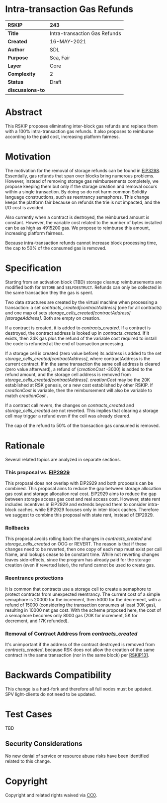 # Intra-transaction Gas Refunds

|RSKIP          |243           |
| :------------ |:-------------|
|**Title**      |Intra-transaction  Gas Refunds|
|**Created**    |16-MAY-2021 |
|**Author**     |SDL |
|**Purpose**    |Sca, Fair |
|**Layer**      |Core |
|**Complexity** |2 |
|**Status**     |Draft |
|**discussions-to**     ||

# **Abstract**

This RSKIP proposes eliminating inter-block gas refunds and replace them with a 100% intra-transaction gas refunds. It also proposes to reimburse according to the paid cost, increasing platform fairness.

# **Motivation**

The motivation for the removal of storage refunds can be found in [EIP3298]([https://eips.ethereum.org/EIPS/eip-3298). Essentially, gas refunds that span over blocks bring numerous problems. However, instead of removing storage gas reimbursements completely, we propose keeping them but only if the storage creation and removal occurs within a single transaction. By doing so do not harm common Solidity language constructions, such as reentrancy semaphores. This change keeps the platform fair because on refunds the trie is not impacted, and the I/O cost is avoided. 

Also currently when a contract is destroyed, the reimbursed amount is constant. However, the variable cost related to the number of bytes installed can be as high as 4915200 gas. We propose to reimburse this amount, increasing platform fairness.

Because intra-transaction refunds cannot increase block processing time, the cap to 50% of the consumed gas is removed.


# **Specification**

Starting from an activation block (TBD) storage cleanup reimbursements are modified both for `SSTORE` and `SELFDESTRUCT`. Refunds can only be collected in the same transaction they the gas is spent. 

Two data structures are created by the virtual machine when processing a transaction: a set *contracts_created\[contractAddress\]* (one for all contracts) and one map of sets *storage_cells_created\[contractAddress\]\[storageAddress\]*. Both are empty on creation.

If a contract is created, it is added to *contracts_created*. If a contract is destroyed, the contract address is looked up in *contracts_created*. If it exists, then 24K gas plus the refund of the variable cost required to install the code is refunded at the end of transaction processing. 

If a storage cell is created (zero value before) its address is added to the set *storage_cells_created\[contractAddress\]*, where contractAddress is the current contract. If in the same transaction the same cell address is cleared (zero value afterward), a refund of (*creationCost* -3000) is added to the refund amount, and the storage cell address is removed from *storage_cells_created\[contractAddress\]*. *creationCost* may be the 20K established at RSK genesis, or a new cost established by other RSKIP. If *creationCost* is variable, then the reimbursement will also be variable to match *creationCost* .

If a contract call revers, the changes on *contracts_created* and *storage_cells_created* are not reverted. This implies that clearing a storage cell may trigger a refund even if the cell was already cleared. 

The cap of the refund to 50% of the transaction gas consumed is removed.


# Rationale

Several related topics are analyzed in separate sections.

### This proposal vs. [EIP2929](https://eips.ethereum.org/EIPS/eip-2929)

This proposal does not overlap with EIP2929 and both proposals can be combined. This proposal aims to reduce the gap between storage allocation gas cost and storage allocation real cost. EIP2929 aims to reduce the gap between storage access gas cost and real access cost. However, state rent includes incentives in EIP2929 and extends beyond them to consider intra-block caches, while EIP2929 focuses only in inter-block caches. Therefore we suggest to combine this proposal with state rent, instead of EIP2929.

### Rollbacks

This proposal avoids rolling back the changes in *contracts_created* and *storage_cells_created* on OOG or REVERT. The reason is that if these changes need to be reverted, then one copy of each map must exist per call frame, and lookups cease to be constant time. While not reverting changes leaves side-effects, since the program has already paid for the storage creation (even if reverted later), the refund cannot be used to create gas.

### Reentrance protections

It is common that contracts use a storage cell to create a semaphore to protect contracts from unexpected reentrancy. The current cost of a simple semaphore is 20000 for the increment, then 5000 for the decrement, with a refund of 15000 (considering the transaction consumes at least 30K gas), resulting in 10000 net gas cost.  With the scheme proposed here, the cost of a semaphore becomes only 8000 gas (20K for increment, 5K for decrement, and 17K refunded).

### Removal of Contract Address from *contracts_created*

It's unimportant if the address of the contract destroyed is removed from *contracts_created*, because RSK does not allow the creation of the same contract in the same transaction (nor in the same block) per [RSKIP131](https://github.com/rsksmart/RSKIPs/blob/master/IPs/RSKIP131.md).

# Backwards Compatibility

This change is a hard-fork and therefore all full nodes must be updated. SPV light-clients do not need to be updated. 

# Test Cases

TBD

## Security Considerations

No new denial of service or resource abuse risks have been identified related to this change.


# **Copyright**

Copyright and related rights waived via [CC0](https://creativecommons.org/publicdomain/zero/1.0/).
